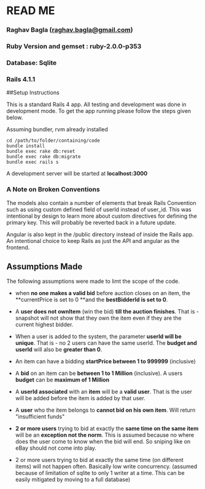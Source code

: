 # READ ME

### Raghav Bagla (raghav.bagla@gmail.com)


### **Ruby Version and gemset :**  ruby-2.0.0-p353
### Database: Sqlite
### Rails 4.1.1

##Setup Instructions

This is a standard Rails 4 app. All testing and development was done in development mode. To get the app running please follow the steps given below. 

Assuming bundler, rvm already installed

	cd /path/to/folder/containing/code
	bundle install
	bundle exec rake db:reset 
	bundle exec rake db:migrate
	bundle exec rails s
	
A development server will be started at **localhost:3000** 


### A Note on Broken Conventions
The models also contain a number of elements that break Rails Convention such as using custom defined field of userId instead of user_id. This was intentional by design to learn more about custom directives for defining the primary key. This will probably be reverted back in a future update. 

Angular is also kept in the /public directory instead of inside the Rails app. An intentional choice to keep Rails as just the API and angular as the frontend.


## Assumptions Made

The following assumptions were made to limt the scope of the code.

* when **no one makes a valid bid** before auction closes on an item, the **currentPrice is set to 0 **and the **bestBidderId is set to 0**. 

* A **user does not ownItem** (win the bid) **till the auction finishes**. That is - snapshot will not show that they own the item even if they are the current highest bidder. 

* When a user is added to the system, the parameter **userId will be unique**. That is - no 2 users can have the same userId. The **budget and userId** will also be **greater than 0**. 

* An item can have a bidding **startPrice between 1 to 999999** (inclusive)

* A **bid** on an item can be **between 1 to 1 Million** (inclusive). A users **budget** can be **maximum of 1 Million** 

* A **userId associated** with an **item** will be a **valid user**. That is the user will be added before the item is added by that user.

* A **user** who the item belongs to **cannot bid on his own item**. Will return "insufficient funds"

* **2 or more users** trying to bid at exactly the **same time on the same item** will be an **exception not the norm**. This is assumed because no where does the user come to know when the bid will end. So sniping like on eBay should not come into play. 

* 2 or more users trying to bid at exactly the same time (on different items) will not happen often. Basically low write concurrency. (assumed because of limitation of sqlite to only 1 writer at a time. This can be easily mitigated by moving to a full database)

